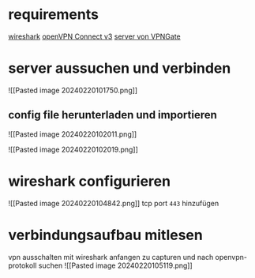 # requirements
[wireshark](https://www.wireshark.org/)
[openVPN Connect v3](https://openvpn.net/client/client-connect-vpn-for-windows/)
[server von VPNGate](https://www.vpngate.net/en/)

# server aussuchen und verbinden
![[Pasted image 20240220101750.png]]

## config file herunterladen und importieren
![[Pasted image 20240220102011.png]]

![[Pasted image 20240220102019.png]]

# wireshark configurieren
![[Pasted image 20240220104842.png]]
tcp port `443` hinzufügen

# verbindungsaufbau mitlesen
vpn ausschalten
mit wireshark anfangen zu capturen und nach openvpn-protokoll suchen
![[Pasted image 20240220105119.png]]

